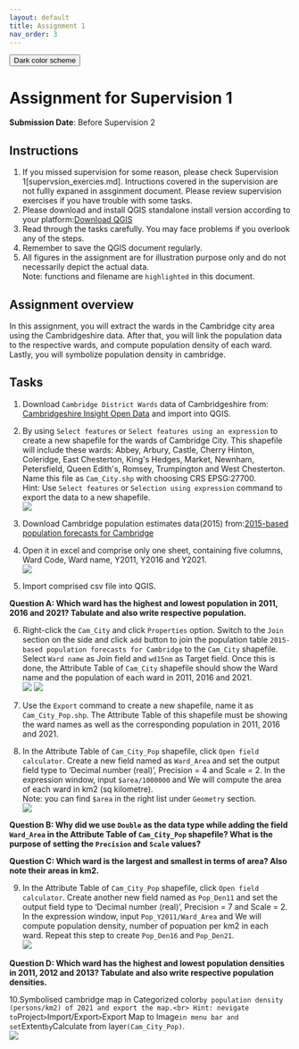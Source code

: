 ```yaml
---
layout: default
title: Assignment 1
nav_order: 3
---
```

<button class="btn js-toggle-dark-mode">Dark color scheme</button>

<script type="text/javascript" src="{{ "/assets/js/dark-mode-preview.js" | absolute_url }}"></script>

# Assignment for Supervision 1
**Submission Date**: Before Supervision 2

## Instructions
1. If you missed supervision for some reason, please check Supervision 1[supervsion_exercies.md]. Intructions covered in the supervision are not fullly expaned in assginment document. Please review supervision exercises if you have trouble with some tasks.
2. Please download and install QGIS standalone install version according to your platform:[Download QGIS](https://qgis.org/en/site/forusers/download.html)
3. Read through the tasks carefully. You may face problems if you overlook any of the steps.
4. Remember to save the QGIS document regularly. 
5. All figures in the assignment are for illustration purpose only and do not necessarily depict the actual data.<br>
Note: functions and filename are `highlighted` in this document.


## Assignment overview
In this assignment, you will extract the wards in the Cambridge city area using the Cambridgeshire data. After that, you will link the population data to the respective wards, and compute population density of each ward. Lastly, you will symbolize population density in cambridge.

## Tasks
1. Download `Cambridge District Wards` data of Cambridgeshire from: [Cambridgeshire Insight Open Data](https://data.cambridgeshireinsight.org.uk/dataset/wardselectoral-divisions/resource/a5da0436-1142-48a9-8d82-d070fae138aa) and import into QGIS.

2. By using `Select features` or `Select features using an expression` to create a new shapefile for the wards of Cambridge City. This shapefile will include these wards: Abbey, Arbury, Castle, Cherry Hinton, Coleridge, East Chesterton, King's Hedges, Market, Newnham, Petersfield, Queen Edith's, Romsey, Trumpington and West Chesterton. Name this file as `Cam_City.shp` with choosing CRS EPSG:27700.<br>
Hint: Use `Select features` or `Selection using expression` command to export the data to a new shapefile.<br>
![](statics/Assignment1_cambridge.png)

3. Download Cambridge population estimates data(2015) from:[2015-based population forecasts for Cambridge](https://data.cambridgeshireinsight.org.uk/dataset/2015-based-population-and-dwelling-stock-forecasts-cambridgeshire-and-peterborough-0)

4. Open it in excel and comprise only one sheet, containing five columns, Ward Code, Ward name, Y2011, Y2016 and Y2021.<br>
![](statics/Assignment1_pop.png)

5. Import comprised csv file into QGIS.

**Question A: Which ward has the highest and lowest population in 2011, 2016 and 2021? Tabulate and also write respective population.**

6. Right-click the `Cam_City` and click `Properties` option. Switch to the `Join` section on the side and click `add` button to join the population table `2015-based population forecasts for Cambridge` to the `Cam_City` shapefile. Select `Ward name` as Join field and `wd15nm` as Target field. Once this is done, the Attribute Table of `Cam_City` shapefile should show the Ward name and the population of each ward in 2011, 2016 and 2021.<br>
![](statics/Assignment1_join.png)
![](statics/Assignment1_joined.png)

7. Use the `Export` command to create a new shapefile, name it as `Cam_City_Pop.shp`. The Attribute Table of this shapefile must be showing the ward names as well as the corresponding population in 2011, 2016 and 2021.<br>

8. In the Attribute Table of `Cam_City_Pop` shapefile, click `Open field calculator`. Create a new field named as `Ward_Area` and set the output field type to ‘Decimal number (real)’, Precision = 4 and Scale = 2. In the expression window, input `$area/1000000` and We will compute the area of each ward in km2 (sq kilometre).<br>
Note: you can find `$area` in the right list under `Geometry` section.<br>
![](statics/Assignment1_area.png)

**Question B: Why did we use `Double` as the data type while adding the field `Ward_Area` in the Attribute Table of `Cam_City_Pop` shapefile? What is the purpose of setting the `Precision` and `Scale` values?**

**Question C: Which ward is the largest and smallest in terms of area? Also note their areas in km2.**

9. In the Attribute Table of `Cam_City_Pop` shapefile, click `Open field calculator`. Create another new field named as `Pop_Den11` and set the output field type to ‘Decimal number (real)’, Precision = 7 and Scale = 2. In the expression window, input `Pop_Y2011/Ward_Area` and We will compute population density, number of popuation per km2 in each ward. Repeat this step to create  `Pop_Den16` and `Pop_Den21`.<br> 
![](statics/Assignment1_density.png)


**Question D: Which ward has the highest and lowest population densities in 2011, 2012 and 2013? Tabulate and also write respective population densities.**

10.Symbolised cambridge map in Categorized color` by population density (persons/km2) of 2021 and export the map.<br>
Hint: nevigate to `Project` > `Import/Export` > `Export Map to Image` in menu bar and set `Extent` by `Calculate from layer`(Cam_City_Pop)`.<br>
![](statics/Assignment1_final.png)
